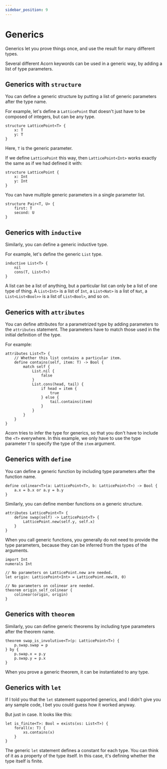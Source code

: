 ```yaml
---
sidebar_position: 9
---
```


# Generics

Generics let you prove things once, and use the result for many different types.

Several different Acorn keywords can be used in a generic way, by adding a list of type parameters.

## Generics with `structure`

You can define a generic structure by putting a list of generic parameters
after the type name.

For example, let's define a `LatticePoint` that doesn't just have to be composed of integers, but can be any type.

```acorn
structure LatticePoint<T> {
    x: T
    y: T
}
```

Here, `T` is the generic parameter.

If we define `LatticePoint` this way, then `LatticePoint<Int>` works exactly the same as if we had defined it with:

```acorn
structure LatticePoint {
    x: Int
    y: Int
}
```

You can have multiple generic parameters in a single parameter list.

```acorn
structure Pair<T, U> {
    first: T
    second: U
}
```

## Generics with `inductive`

Similarly, you can define a generic inductive type.

For example, let's define the generic `List` type.

```acorn
inductive List<T> {
    nil
    cons(T, List<T>)
}
```

A list can be a list of anything, but a particular list can only be a list of one type of thing. A `List<Int>` is a list of `Int`, a `List<Nat>` is a list of `Nat`, a `List<List<Bool>>` is a list of `List<Bool>`, and so on.

## Generics with `attributes`

You can define attributes for a parametrized type by adding parameters to the `attributes` statement. The parameters have to match those used in the initial definition of the type.

For example:

```acorn
attributes List<T> {
    // Whether this list contains a particular item.
    define contains(self, item: T) -> Bool {
        match self {
            List.nil {
                false
            }
            List.cons(head, tail) {
                if head = item {
                    true
                } else {
                    tail.contains(item)
                }
            }
        }
    }
}
```

Acorn tries to infer the type for generics, so that you don't have to include the `<T>` everywhere. In this example, we only have to use the type parameter `T` to specify the type of the `item` argument.

## Generics with `define`

You can define a generic function by including type parameters after the function name.

```acorn
define colinear<T>(a: LatticePoint<T>, b: LatticePoint<T>) -> Bool {
    a.x = b.x or a.y = b.y
}
```

Similarly, you can define member functions on a generic structure.

```acorn
attributes LatticePoint<T> {
    define swap(self) -> LatticePoint<T> {
        LatticePoint.new(self.y, self.x)
    }
}
```

When you call generic functions, you generally do not need to provide the type parameters, because
they can be inferred from the types of the arguments.

```acorn
import Int
numerals Int

// No parameters on LatticePoint.new are needed.
let origin: LatticePoint<Int> = LatticePoint.new(0, 0)

// No parameters on colinear are needed.
theorem origin_self_colinear {
    colinear(origin, origin)
}
```

## Generics with `theorem`

Similarly, you can define generic theorems by including type parameters after the theorem name.

```acorn
theorem swap_is_involutive<T>(p: LatticePoint<T>) {
    p.swap.swap = p
} by {
    p.swap.x = p.y
    p.swap.y = p.x
}
```

When you prove a generic theorem, it can be instantiated to any type.

## Generics with `let`

If I told you that the `let` statement supported generics, and I didn't give you any sample code, I bet
you could guess how it worked anyway.

But just in case. It looks like this:

```acorn
let is_finite<T>: Bool = exists(xs: List<T>) {
    forall(x: T) {
        xs.contains(x)
    }
}
```

The generic `let` statement defines a constant for each type. You can think of it as a property of the type itself. In this case, it's defining whether the type itself is finite.
